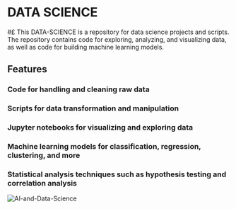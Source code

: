 # DATA SCIENCE
#£ This DATA-SCIENCE is a repository for data science projects and scripts. The repository contains code for exploring, analyzing, and visualizing data, as well as code for building machine learning models.

## Features
### Code for handling and cleaning raw data
### Scripts for data transformation and manipulation
### Jupyter notebooks for visualizing and exploring data
### Machine learning models for classification, regression, clustering, and more
### Statistical analysis techniques such as hypothesis testing and correlation analysis


![AI-and-Data-Science](https://user-images.githubusercontent.com/92849974/199700443-60fad626-6555-401c-b228-dc68625c46d0.gif)
